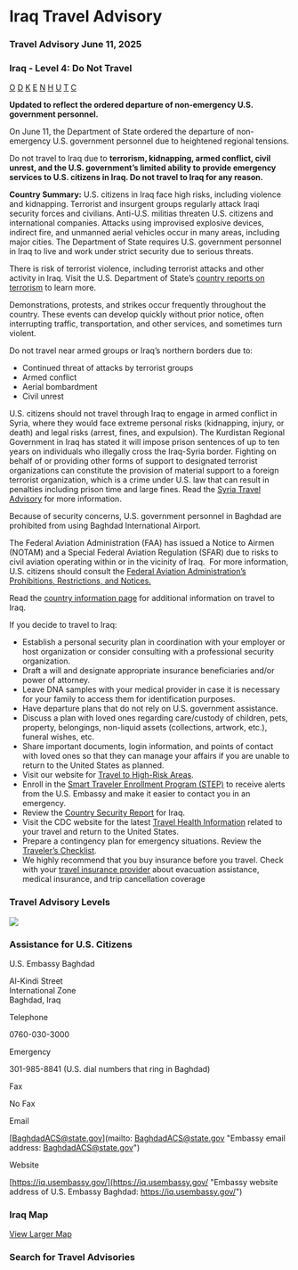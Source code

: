 # Iraq Travel Advisory

### Travel Advisory June 11, 2025

### Iraq - Level 4: Do Not Travel

[O](javascript:void(0); "Tool Tip: Other")
[D](javascript:void(0); "Tool Tip: Wrongful Detention")
[K](javascript:void(0); "Tool Tip: Kidnap and Hostage")
[E](javascript:void(0); "Tool Tip: Event")
[N](javascript:void(0); "Tool Tip: Disaster")
[H](javascript:void(0); "Tool Tip: Health")
[U](javascript:void(0); "Tool Tip: Civil Unrest")
[T](javascript:void(0); "Tool Tip: Terrorism")
[C](javascript:void(0); "Tool Tip: Crimes")

**Updated to reflect the ordered departure of non-emergency U.S. government personnel.**

On June 11, the Department of State ordered the departure of non-emergency U.S. government personnel due to heightened regional tensions.

Do not travel to Iraq due to **terrorism, kidnapping, armed conflict, civil unrest, and the U.S. government’s limited ability to provide emergency services to U.S. citizens in Iraq. Do not travel to Iraq for any reason.**

**Country Summary:** U.S. citizens in Iraq face high risks, including violence and kidnapping. Terrorist and insurgent groups regularly attack Iraqi security forces and civilians. Anti-U.S. militias threaten U.S. citizens and international companies. Attacks using improvised explosive devices, indirect fire, and unmanned aerial vehicles occur in many areas, including major cities. The Department of State requires U.S. government personnel in Iraq to live and work under strict security due to serious threats.

There is risk of terrorist violence, including terrorist attacks and other activity in Iraq. Visit the U.S. Department of State’s [country reports on terrorism](https://www.state.gov/country-reports-on-terrorism/) to learn more.

Demonstrations, protests, and strikes occur frequently throughout the country. These events can develop quickly without prior notice, often interrupting traffic, transportation, and other services, and sometimes turn violent.

Do not travel near armed groups or Iraq’s northern borders due to:

* Continued threat of attacks by terrorist groups
* Armed conflict
* Aerial bombardment
* Civil unrest

U.S. citizens should not travel through Iraq to engage in armed conflict in Syria, where they would face extreme personal risks (kidnapping, injury, or death) and legal risks (arrest, fines, and expulsion). The Kurdistan Regional Government in Iraq has stated it will impose prison sentences of up to ten years on individuals who illegally cross the Iraq-Syria border. Fighting on behalf of or providing other forms of support to designated terrorist organizations can constitute the provision of material support to a foreign terrorist organization, which is a crime under U.S. law that can result in penalties including prison time and large fines. Read the [Syria Travel Advisory](https://travel.state.gov/content/travel/en/traveladvisories/traveladvisories/syria-travel-advisory.html) for more information.

Because of security concerns, U.S. government personnel in Baghdad are prohibited from using Baghdad International Airport.

The Federal Aviation Administration (FAA) has issued a Notice to Airmen (NOTAM) and a Special Federal Aviation Regulation (SFAR) due to risks to civil aviation operating within or in the vicinity of Iraq.  For more information, U.S. citizens should consult the [Federal Aviation Administration’s Prohibitions, Restrictions, and Notices.](https://www.faa.gov/air_traffic/publications/us_restrictions#Iraq "faa.gov")

Read the [country information page](https://travel.state.gov/content/travel/en/international-travel/International-Travel-Country-Information-Pages/Iraq.html) for additional information on travel to Iraq.

If you decide to travel to Iraq:

* Establish a personal security plan in coordination with your employer or host organization or consider consulting with a professional security organization.
* Draft a will and designate appropriate insurance beneficiaries and/or power of attorney.
* Leave DNA samples with your medical provider in case it is necessary for your family to access them for identification purposes.
* Have departure plans that do not rely on U.S. government assistance.
* Discuss a plan with loved ones regarding care/custody of children, pets, property, belongings, non-liquid assets (collections, artwork, etc.), funeral wishes, etc.
* Share important documents, login information, and points of contact with loved ones so that they can manage your affairs if you are unable to return to the United States as planned.
* Visit our website for [Travel to High-Risk Areas](https://travel.state.gov/content/travel/en/international-travel/before-you-go/travelers-with-special-considerations/high-risk-travelers.html).
* Enroll in the [Smart Traveler Enrollment Program (STEP)](https://step.state.gov/step/ "step.state.gov") to receive alerts from the U.S. Embassy and make it easier to contact you in an emergency.
* Review the [Country Security Report](https://www.osac.gov/Content/Browse/Report?subContentTypes=Country%20Security%20Report "osac.gov") for Iraq.
* Visit the CDC website for the latest [Travel Health Information](https://wwwnc.cdc.gov/travel/destinations/list) related to your travel and return to the United States.
* Prepare a contingency plan for emergency situations. Review the [Traveler’s Checklist](https://travel.state.gov/content/travel/en/international-travel/before-you-go/travelers-checklist.html).
* We highly recommend that you buy insurance before you travel. Check with your [travel insurance provider](https://travel.state.gov/content/travel/en/international-travel/before-you-go/your-health-abroad/Insurance_Coverage_Overseas.html?cq_ck=1708701048867) about evacuation assistance, medical insurance, and trip cancellation coverage

### Travel Advisory Levels

[![](/content/dam/NEWTravelAssets/images/travel-levelv2.svg)](/content/travel/en/international-travel/before-you-go/about-our-new-products.html "Travel Advisory Levels")

### Assistance for U.S. Citizens

U.S. Embassy Baghdad

Al-Kindi Street  
International Zone  
Baghdad, Iraq

Telephone

0760-030-3000

Emergency

301-985-8841 (U.S. dial numbers that ring in Baghdad)

Fax

No Fax

Email

[BaghdadACS@state.gov](mailto: BaghdadACS@state.gov "Embassy email address: BaghdadACS@state.gov")

Website

[https://iq.usembassy.gov/](https://iq.usembassy.gov/ "Embassy website address of U.S. Embassy Baghdad: https://iq.usembassy.gov/")

### Iraq Map

[View Larger Map](https://travelmaps.state.gov/TSGMap/?extent=31.987758909,28.060023458,53.264848126,37.428682941 "Map of Iraq")



### Search for Travel Advisories